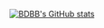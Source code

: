 [![BDBB's GitHub stats](https://bdbb-readme-stats.vercel.app/api?username=bdbb&show_icons=true&theme=radical&count_private=true)](https://github.com/anuraghazra/github-readme-stats)
